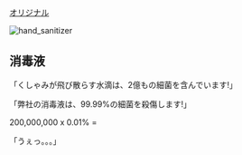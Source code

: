 [オリジナル](http://xkcd.com/1161/)

![hand_sanitizer](http://imgs.xkcd.com/comics/hand_sanitizer.png)

## 消毒液

「くしゃみが飛び散らす水滴は、2億もの細菌を含んでいます!」

「弊社の消毒液は、99.99%の細菌を殺傷します!」

200,000,000 x 0.01% =

「うぇっ。。。」
